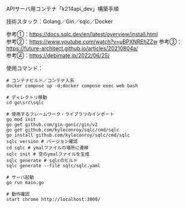 APIサーバ用コンテナ「k214api_dev」構築手順  

技術スタック：Golang／Gin／sqlc／Docker  

参考①：https://docs.sqlc.dev/en/latest/overview/install.html  
参考②：https://www.youtube.com/watch?v=uBPXNREhZZw
参考③：https://future-architect.github.io/articles/20210804a/  
参考④：https://debimate.jp/2022/06/25/  

使用コマンド：
```
# コンテナビルド／コンテナ入系
docker compose up -d;docker compose exec web bash

# ディレクトリ移動
cd go\src\sqlc

# 使用するフレームワーク・ライブラリのインポート
go mod init
go get github.com/gin-gonic/gin/v2
go get github.com/kyleconroy/sqlc/cmd/sqlc
go install github.com/kyleconroy/sqlc/cmd/sqlc
sqlc version # バージョン確認
cd sqlc # ymalファイルの場所に遷移
sqlc init # 空のymalファイルを生成  
sqlc generate # sqlcのビルド
sqlc generate --file sqlc/sqlc.yaml

# サーバ起動
go run main.go

# 動作確認
start chrome http://localhost:3000/
```
<!--
注意点：
・Golangのバージョンを今後固定する必要あり(latestにしない！)
・
・
-->
<!--
cd "C:\Users\tatsu_hira_s\Documents\My Repository\myportfolio_k\k_214api_dev\go"; docker compose up -d; docker compose exec web bash; start chrome http://localhost:3000/
go mod init github.com/gin-gonic/gin/v2 && go get && go run main.go
-->